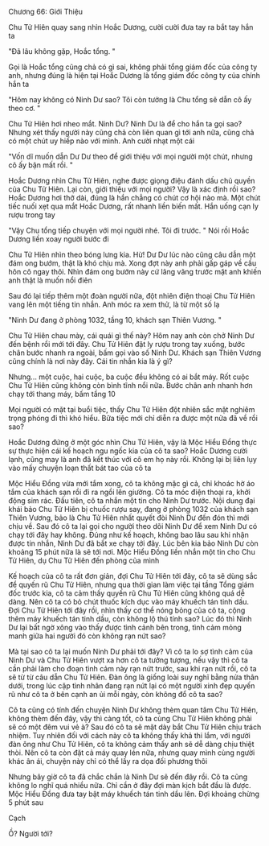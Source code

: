 




Chương 66: Giới Thiệu


Chu Tử Hiên quay sang nhìn Hoắc Dương, cười cười đưa tay ra bắt tay hắn ta

"Đã lâu không gặp, Hoắc tổng. "

Gọi là Hoắc tổng cũng chả có gì sai, không phải tổng giám đốc của công ty anh, nhưng đúng là hiện tại Hoắc Dương là tổng giám đốc công ty của chính hắn ta

"Hôm nay không có Ninh Dư sao? Tôi còn tưởng là Chu tổng sẽ dẫn cô ấy theo cơ. "

Chu Tử Hiên hơi nheo mắt. Ninh Dư? Ninh Dư là để cho hắn ta gọi sao? Nhưng xét thấy người này cũng chả còn liên quan gì tới anh nữa, cũng chả có một chút uy hiếp nào với mình. Anh cười nhạt một cái

"Vốn dĩ muốn dẫn Dư Dư theo để giới thiệu với mọi người một chút, nhưng cô ấy bận mất rồi. "

Hoắc Dương nhìn Chu Tử Hiên, nghe được giọng điệu đánh dấu chủ quyền của Chu Tử Hiên. Lại còn, giới thiệu với mọi người? Vậy là xác định rồi sao? Hoắc Dương hơi thở dài, đúng là hắn chẳng có chút cơ hội nào mà. Một chút tiếc nuối xẹt qua mắt Hoắc Dương, rất nhanh liền biến mất. Hắn uống cạn ly rượu trong tay

"Vậy Chu tổng tiếp chuyện với mọi người nhé. Tôi đi trước. " Nói rồi Hoắc Dương liền xoay người bước đi

Chu Tử Hiên nhìn theo bóng lưng kia. Hừ! Dư Dư lúc nào cũng câu dẫn một đám ong bướm, thật là khó chịu mà. Xong đợt này anh phải gấp gáp về cầu hôn cô ngay thôi. Nhìn đám ong bướm này cứ lãng vãng trước mặt anh khiến anh thật là muốn nổi điên

Sau đó lại tiếp thêm một đoàn người nữa, đột nhiên điện thoại Chu Tử Hiên vang lên một tiếng tin nhắn. Anh móc ra xem thử, là từ một số lạ

"Ninh Dư đang ở phòng 1032, tầng 10, khách sạn Thiên Vương. "



Chu Tử Hiên chau mày, cái quái gì thế này? Hôm nay anh còn chở Ninh Dư đến bệnh rồi mới tới đây. Chu Tử Hiên đặt ly rượu trong tay xuống, bước chân bước nhanh ra ngoài, bấm gọi vào số Ninh Dư. Khách sạn Thiên Vương cũng chính là nơi này đây. Cái tin nhắn kia là ý gì?

Nhưng... một cuộc, hai cuộc, ba cuộc đều không có ai bắt máy. Rốt cuộc Chu Tử Hiên cũng không còn bình tĩnh nổi nữa. Bước chân anh nhanh hơn chạy tới thang máy, bấm tầng 10

Mọi người có mặt tại buổi tiệc, thấy Chu Tử Hiên đột nhiên sắc mặt nghiêm trọng phóng đi thì khó hiểu. Bữa tiệc mới chỉ diễn ra được một nửa đã về rồi sao?

Hoắc Dương đứng ở một góc nhìn Chu Tử Hiên, vậy là Mộc Hiểu Đồng thực sự thực hiện cái kế hoạch ngu ngốc kia của cô ta sao? Hoắc Dương cười lạnh, cũng may là anh đã kết thúc với cô em họ này rồi. Không lại bị liên lụy vào mấy chuyện loạn thất bát tao của cô ta

Mộc Hiểu Đồng vừa mới tắm xong, cô ta không mặc gì cả, chỉ khoác hờ áo tắm của khách sạn rồi đi ra ngồi lên giường. Cô ta móc điện thoại ra, khởi động sim rác. Đầu tiên, cô ta nhắn một tin cho Ninh Dư trước. Nội dung đại khái bảo Chu Tử Hiên bị chuốc rượu say, đang ở phòng 1032 của khách sạn Thiên Vương, bảo là Chu Tử Hiên nhất quyết đòi Ninh Dư đến đón thì mới chịu về. Sau đó cô ta lại gọi cho người theo dõi Ninh Dư để xem Ninh Dư có chạy tới đây hay không. Đúng như kế hoạch, không bao lâu sau khi nhận được tin nhắn, Ninh Dư đã bắt xe chạy tới đây. Lúc bên kia bảo Ninh Dư còn khoảng 15 phút nữa là sẽ tới nơi. Mộc Hiểu Đồng liền nhắn một tin cho Chu Tử Hiên, dụ Chu Tử Hiên đến phòng của mình

Kế hoạch của cô ta rất đơn giản, đợi Chu Tử Hiên tới đây, cô ta sẽ dùng sắc để quyến rũ Chu Tử Hiên, nhưng qua thời gian làm việc tại tầng Tổng giám đốc trước kia, cô ta cảm thấy quyến rũ Chu Tử Hiên cũng không quá dễ dàng. Nên cô ta có bỏ chút thuốc kích dục vào máy khuếch tán tinh dầu. Đợi Chu Tử Hiên tới đây rồi, nhìn thấy cơ thể nóng bỏng của cô ta, cộng thêm máy khuếch tán tinh dầu, còn không lộ thú tính sao? Lúc đó thì Ninh Dư lại bất ngờ xông vào thấy được tình cảnh bên trong, tình cảm mỏng manh giữa hai người đó còn không rạn nứt sao?

Mà tại sao cô ta lại muốn Ninh Dư phải tới đây? Vì cô ta lo sợ tình cảm của Ninh Dư và Chu Tử Hiên vượt xa hơn cô ta tưởng tượng, nếu vậy thì cô ta cần phải làm cho đoạn tình cảm này rạn nứt trước, sau khi rạn nứt rồi, cô ta sẽ từ từ câu dẫn Chu Tử Hiên. Đàn ông là giống loài suy nghĩ bằng nửa thân dưới, trong lúc cặp tình nhân đang rạn nứt lại có một người xinh đẹp quyến rũ như cô ta ở bên cạnh an ủi mỗi ngày, còn không đổ cô ta sao?

Cô ta cũng có tính đến chuyện Ninh Dư không thèm quan tâm Chu Tử Hiên, không thèm đến đây, vậy thì càng tốt, cô ta cùng Chu Tử Hiên không phải sẽ có một đêm vui vẻ à? Sau đó cô ta sẽ mặt dày bắt Chu Tử Hiên chịu trách nhiệm. Tuy nhiên đối với cách này cô ta không thấy khả thi lắm, với người đàn ông như Chu Tử Hiên, cô ta không cảm thấy anh sẽ dễ dàng chịu thiệt thòi. Nên cô ta còn đặt cả máy quay lén nữa, nhưng quay mình cùng người khác ân ái, chuyện này chỉ có thể lấy ra dọa đối phương thôi

Nhưng bây giờ cô ta đã chắc chắn là Ninh Dư sẽ đến đây rồi. Cô ta cũng không lo nghĩ quá nhiều nữa. Chỉ cần ở đây đợi màn kịch bắt đầu là được. Mộc Hiểu Đồng đưa tay bật máy khuếch tán tinh dầu lên. Đợi khoảng chừng 5 phút sau

Cạch

Ồ? Người tới?




